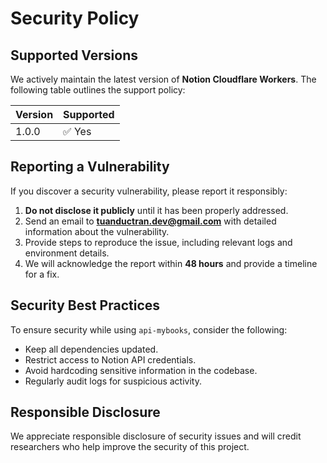 # Security Policy

## Supported Versions

We actively maintain the latest version of **Notion Cloudflare Workers**. The following table outlines the support policy:

| Version | Supported |
| ------- | --------- |
| 1.0.0   | ✅ Yes    |

## Reporting a Vulnerability

If you discover a security vulnerability, please report it responsibly:

1. **Do not disclose it publicly** until it has been properly addressed.
2. Send an email to **[tuanductran.dev@gmail.com](mailto:tuanductran.dev@gmail.com)** with detailed information about the vulnerability.
3. Provide steps to reproduce the issue, including relevant logs and environment details.
4. We will acknowledge the report within **48 hours** and provide a timeline for a fix.

## Security Best Practices

To ensure security while using `api-mybooks`, consider the following:

- Keep all dependencies updated.
- Restrict access to Notion API credentials.
- Avoid hardcoding sensitive information in the codebase.
- Regularly audit logs for suspicious activity.

## Responsible Disclosure

We appreciate responsible disclosure of security issues and will credit researchers who help improve the security of this project.

